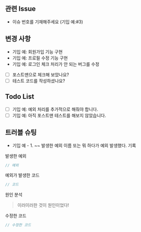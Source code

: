 ## 관련 Issue

<!-- 해당 Pull Request와 관련된 Issue를 적습니다. -->

* 이슈 번호를 기재해주세요 (기입 예:#3)

## 변경 사항

<!-- 이 Pull Request에서 어떤 점이 변경되었는지 간단하게 설명해주세요.
화면을 첨부한 설명이 필요한 경우 스크린샷을 첨부해 주세요 -->

* 기입 예: 회원가입 기능 구현
* 기입 예: 프로필 수정 기능 구현
* 기입 예: 로그인 체크 처리가 안 되는 버그를 수정

- [ ] 포스트맨으로 체크해 보았나요?
- [ ] 테스트 코드를 작성하셨나요?

## Todo List

<!-- 이번 Pull Request 작업에서 아직 처리하지 못한 작업이나  
    추후에 해결해야 될 문제들을 기입해 주세요 -->  

- [ ] 기입 예: 예외 처리를 추가적으로 해줘야 합니다.
- [ ] 기입 예: 아직 포스트맨 테스트를 해보지 않았습니다.

## 트러블 슈팅

<!-- 있었던 오류나 발생했던 예외에 대해서 기록 -->  

* 기입 예 - 1. ~~ 발생한 예외 이름 또는 뭐 하다가 예외 발생했다. 기록

발생한 예외

```java
// 예외
```

예외가 발생한 코드

```java
// 코드
```

원인 분석

> 이러이러한 것이 원인이었다!

수정한 코드

```java
// 수정한 코드
```